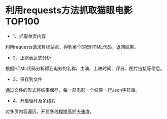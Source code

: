 # 利用requests方法抓取猫眼电影TOP100

- 1、抓取单页内容

利用requests请求目标站点，得到单个网页HTML代码，返回结果。

- 2、正则表达式分析

根据HTML代码分析得到电影的名称、主演、上映时间、评分、图片链接等信息。

- 3、保存到文件

通过文件的形式将结果保存，每一部电影一个结果一行Json字符串。

- 4、开启循环及多线程

对多页内容遍历，开启多线程提高抓去速度。